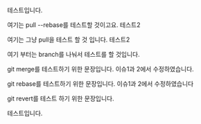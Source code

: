 테스트입니다.

여기는 pull --rebase를 테스트할 것이고요. 테스트2

여기는 그냥 pull을 테스트 할 것 입니다. 테스트2

여기 부터는 branch를 나눠서 테스트를 할 것입니다.

git merge를 테스트하기 위한 문장입니다. 이슈1과 2에서 수정하였습니다.

git rebase를 테스트하기 위한 문장입니다. 이슈1과 2에서 수정하였습니다

git revert를 테스트 하기 위한 문장입니다.

테스트입니다.